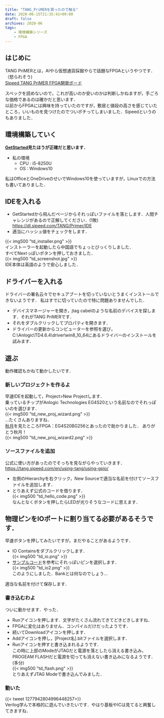 ```yaml
---
title: "TANG_PriMERを買ったので触る"
date: 2020-06-15T21:35:41+09:00
draft: false
archives: 2020-06
tags:
    - 環境構築シリーズ
    - FPGA
---
```


## はじめに
TANG PriMERとは，AIやら仮想通貨採掘やらで話題なFPGAというやつです．（怒られそう)  
[Sipeed TANG PriMER FPGA開発ボード](https://jp.seeedstudio.com/Sipeed-TANG-PriMER-FPGA-Development-Board-p-2881.html)

スペックを読めないので，これが高いのか安いのかは判断しかねますが，手ごろな価格であるのは確かだと思います．  
以前からFPGAには興味を持っていたのですが，敷居と値段の高さを感じていたところ，いいものを見つけたのでついポチってしまいました．Sipeedというのもありました．  

## 環境構築していく
**[GetStarted](https://nextpublishing.jp/book/11936.html)見たほうが正確だと思います．**  

- 私の環境  
    - CPU : i5-8250U  
    - OS : Windows10  

私はOfficeとOneDriveのせいでWindows10を使っていますが，Linuxでの方法も書いてありました．  

## IDEを入れる

- GetStartedから飛んだページからそれっぽいファイルを落とします．人間チャレンジがあるので正解してください．(1敗)  
https://dl.sipeed.com/TANG/Primer/IDE  
- 適当にハッシュ値をチェックをします．
  
{{< img500 "td_installer.png" >}}  
インストーラーを起動したら中国語でちょっとびっくりしました．  
すべてNextっぽいボタンを押しておきました．  
{{< img500 "td_screenshot.jpg" >}}  
IDE本体は英語のようで安心しました．  

##  ドライバーを入れる  
ドライバーの署名云々でセキュアブートを切っていないとうまくインストールできないようです．
私はすでに切っていたので特に問題ありませんでした．  

- デバイスマネージャーを開き，jtag cabelのような名前のデバイスを探します．それがTANG PriMERです．  
- それをダブルクリックしてプロパティを開きます．  
- ドライバーの更新からコンピューターを参照を選び，C:\Anlogic\TD4.6.4\driver\win8_10_64にあるドライバーのインストールを試みます．  

## 遊ぶ  
動作確認もかねて動かしたいです．

### 新しいプロジェクトを作るよ
早速IDEを起動して，Project>New Projectします．  
乗っているチップがAnlogic Technologies EG4S20という名前なのでそれっぽいのを選びます．  
{{< img500 "td_new_proj_wizard.png" >}}  
...たくさんありますね．  
[秋月](http://akizukidenshi.com/catalog/g/gM-14786/)を見たところFPGA：EG4S20BG256とあったので助かりました．
ありがとう秋月！  
{{< img500 "td_new_proj_wizard2.png" >}}  

### ソースファイルを追加
公式に使い方があったのでそっちを見ながらやっていきます．  
https://tang.sipeed.com/en/using-tang/using-gpio/   

- 左側のHierarchyを右クリック，New Sourceで適当な名前を付けてソースファイルを追加します．   
- とりあえず公式のコードを借ります．  
{{< img500 "td_hello_code.png" >}}  
なんとなくボタンを押したらLEDが光りそうなコードに思えます．  

## 物理ピンをIOポートに割り当てる必要があるそうです．  
早速ボタンを押してみたいですが，まだやることがあるようです．  

- IO Containsをダブルクリックします．  
{{< img500 "td_io.png" >}}  
- [サンプルコード](https://github.com/Lichee-Pi/Tang_FPGA_Examples/blob/master/0.LED/constraint/io.adc)を参考にそれっぽいピンを選択します．  
{{< img500 "td_io2.png" >}}  
このようにしました．Bankとは何なのでしょう...  

適当な名前を付けて保存します．  

### 書き込むわよ  
ついに動かせます．やった．  

- Runアイコンを押します．文字がたくさん流れてきてどきどきしますね．  
- FPGAに変化はありません．コンパイルだけだったようです．  
- 続いてDownloadアイコンを押します．  
- Addアイコンを押し，[Project名].bitファイルを選択します．  
- Runアイコンを押すと書き込まれるようです．  
この時に上部のModeがJTAGだと電源を落としたら消える書き込み，PROGEAM FLASHだと電源を切っても消えない書き込みになるようです．(多分)  
{{< img500 "td_flash.png" >}}  
とりあえずJTAG Modeで書き込んでみました．  

### 動いた
{{< tweet 1277942804996448257>}}  
Verilog学んで本格的に遊んでいきたいです．やはり基板やICは見てると興奮してきますね．  